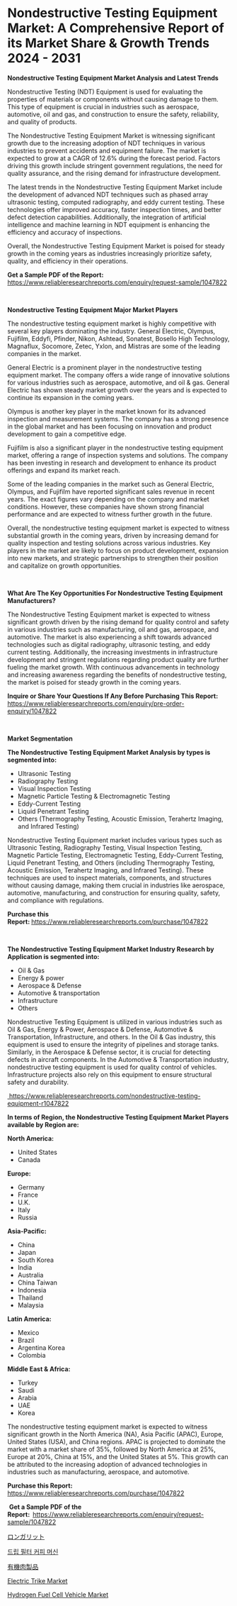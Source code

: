 <p><h1>Nondestructive Testing Equipment Market: A Comprehensive Report of its Market Share & Growth Trends 2024 - 2031</h1></p><p><strong>Nondestructive Testing Equipment Market Analysis and Latest Trends</strong></p>
<p><p>Nondestructive Testing (NDT) Equipment is used for evaluating the properties of materials or components without causing damage to them. This type of equipment is crucial in industries such as aerospace, automotive, oil and gas, and construction to ensure the safety, reliability, and quality of products.</p><p>The Nondestructive Testing Equipment Market is witnessing significant growth due to the increasing adoption of NDT techniques in various industries to prevent accidents and equipment failure. The market is expected to grow at a CAGR of 12.6% during the forecast period. Factors driving this growth include stringent government regulations, the need for quality assurance, and the rising demand for infrastructure development.</p><p>The latest trends in the Nondestructive Testing Equipment Market include the development of advanced NDT techniques such as phased array ultrasonic testing, computed radiography, and eddy current testing. These technologies offer improved accuracy, faster inspection times, and better defect detection capabilities. Additionally, the integration of artificial intelligence and machine learning in NDT equipment is enhancing the efficiency and accuracy of inspections.</p><p>Overall, the Nondestructive Testing Equipment Market is poised for steady growth in the coming years as industries increasingly prioritize safety, quality, and efficiency in their operations.</p></p>
<p><strong>Get a Sample PDF of the Report:&nbsp;</strong> <a href="https://www.reliableresearchreports.com/enquiry/request-sample/1047822">https://www.reliableresearchreports.com/enquiry/request-sample/1047822</a></p>
<p>&nbsp;</p>
<p><strong>Nondestructive Testing Equipment Major Market Players</strong></p>
<p><p>The nondestructive testing equipment market is highly competitive with several key players dominating the industry. General Electric, Olympus, Fujifilm, Eddyfi, Pfinder, Nikon, Ashtead, Sonatest, Bosello High Technology, Magnaflux, Socomore, Zetec, Yxlon, and Mistras are some of the leading companies in the market.</p><p>General Electric is a prominent player in the nondestructive testing equipment market. The company offers a wide range of innovative solutions for various industries such as aerospace, automotive, and oil & gas. General Electric has shown steady market growth over the years and is expected to continue its expansion in the coming years.</p><p>Olympus is another key player in the market known for its advanced inspection and measurement systems. The company has a strong presence in the global market and has been focusing on innovation and product development to gain a competitive edge.</p><p>Fujifilm is also a significant player in the nondestructive testing equipment market, offering a range of inspection systems and solutions. The company has been investing in research and development to enhance its product offerings and expand its market reach.</p><p>Some of the leading companies in the market such as General Electric, Olympus, and Fujifilm have reported significant sales revenue in recent years. The exact figures vary depending on the company and market conditions. However, these companies have shown strong financial performance and are expected to witness further growth in the future.</p><p>Overall, the nondestructive testing equipment market is expected to witness substantial growth in the coming years, driven by increasing demand for quality inspection and testing solutions across various industries. Key players in the market are likely to focus on product development, expansion into new markets, and strategic partnerships to strengthen their position and capitalize on growth opportunities.</p></p>
<p>&nbsp;</p>
<p><strong>What Are The Key Opportunities For Nondestructive Testing Equipment Manufacturers?</strong></p>
<p><p>The Nondestructive Testing Equipment market is expected to witness significant growth driven by the rising demand for quality control and safety in various industries such as manufacturing, oil and gas, aerospace, and automotive. The market is also experiencing a shift towards advanced technologies such as digital radiography, ultrasonic testing, and eddy current testing. Additionally, the increasing investments in infrastructure development and stringent regulations regarding product quality are further fueling the market growth. With continuous advancements in technology and increasing awareness regarding the benefits of nondestructive testing, the market is poised for steady growth in the coming years.</p></p>
<p><strong>Inquire or Share Your Questions If Any Before Purchasing This Report:</strong> <a href="https://www.reliableresearchreports.com/enquiry/pre-order-enquiry/1047822">https://www.reliableresearchreports.com/enquiry/pre-order-enquiry/1047822</a></p>
<p>&nbsp;</p>
<p><strong>Market Segmentation</strong></p>
<p><strong>The Nondestructive Testing Equipment Market Analysis by types is segmented into:</strong></p>
<p><ul><li>Ultrasonic Testing</li><li>Radiography Testing</li><li>Visual Inspection Testing</li><li>Magnetic Particle Testing & Electromagnetic Testing</li><li>Eddy-Current Testing</li><li>Liquid Penetrant Testing</li><li>Others (Thermography Testing, Acoustic Emission, Terahertz Imaging, and Infrared Testing)</li></ul></p>
<p><p>Nondestructive Testing Equipment market includes various types such as Ultrasonic Testing, Radiography Testing, Visual Inspection Testing, Magnetic Particle Testing, Electromagnetic Testing, Eddy-Current Testing, Liquid Penetrant Testing, and Others (including Thermography Testing, Acoustic Emission, Terahertz Imaging, and Infrared Testing). These techniques are used to inspect materials, components, and structures without causing damage, making them crucial in industries like aerospace, automotive, manufacturing, and construction for ensuring quality, safety, and compliance with regulations.</p></p>
<p><strong>Purchase this Report:&nbsp;</strong><a href="https://www.reliableresearchreports.com/purchase/1047822">https://www.reliableresearchreports.com/purchase/1047822</a></p>
<p>&nbsp;</p>
<p><strong>The Nondestructive Testing Equipment Market Industry Research by Application is segmented into:</strong></p>
<p><ul><li>Oil & Gas</li><li>Energy & power</li><li>Aerospace & Defense</li><li>Automotive & transportation</li><li>Infrastructure</li><li>Others</li></ul></p>
<p><p>Nondestructive Testing Equipment is utilized in various industries such as Oil & Gas, Energy & Power, Aerospace & Defense, Automotive & Transportation, Infrastructure, and others. In the Oil & Gas industry, this equipment is used to ensure the integrity of pipelines and storage tanks. Similarly, in the Aerospace & Defense sector, it is crucial for detecting defects in aircraft components. In the Automotive & Transportation industry, nondestructive testing equipment is used for quality control of vehicles. Infrastructure projects also rely on this equipment to ensure structural safety and durability.</p></p>
<p><a href="https://www.reliableresearchreports.com/nondestructive-testing-equipment-r1047822">&nbsp;https://www.reliableresearchreports.com/nondestructive-testing-equipment-r1047822</a></p>
<p><strong>In terms of Region, the Nondestructive Testing Equipment Market Players available by Region are:</strong></p>
<p>
    <p> <strong> North America: </strong>
        <ul>
            <li>United States</li>
            <li>Canada</li>
        </ul>
        </p> 
    <p> <strong> Europe: </strong>
        <ul>
            <li>Germany</li>
            <li>France</li>
            <li>U.K.</li>
            <li>Italy</li>
            <li>Russia</li>
        </ul>
        </p> 
    <p> <strong> Asia-Pacific: </strong>
        <ul>
            <li>China</li>
            <li>Japan</li>
            <li>South Korea</li>
            <li>India</li>
            <li>Australia</li>
            <li>China Taiwan</li>
            <li>Indonesia</li>
            <li>Thailand</li>
            <li>Malaysia</li>
        </ul>
        </p> 
    <p> <strong> Latin America: </strong>
        <ul>
            <li>Mexico</li>
            <li>Brazil</li>
            <li>Argentina Korea</li>
            <li>Colombia</li>
        </ul>
        </p> 
    <p> <strong> Middle East & Africa: </strong>
        <ul>
            <li>Turkey</li>
            <li>Saudi</li>
            <li>Arabia</li>
            <li>UAE</li>
            <li>Korea</li>
        </ul>
    </p>
    </p>
<p><p>The nondestructive testing equipment market is expected to witness significant growth in the North America (NA), Asia Pacific (APAC), Europe, United States (USA), and China regions. APAC is projected to dominate the market with a market share of 35%, followed by North America at 25%, Europe at 20%, China at 15%, and the United States at 5%. This growth can be attributed to the increasing adoption of advanced technologies in industries such as manufacturing, aerospace, and automotive.</p></p>
<p><strong>Purchase this Report: </strong><a href="https://www.reliableresearchreports.com/purchase/1047822">https://www.reliableresearchreports.com/purchase/1047822</a></p>
<p>&nbsp;<strong>Get a Sample PDF of the Report:&nbsp;&nbsp;</strong><a href="https://www.reliableresearchreports.com/enquiry/request-sample/1047822">https://www.reliableresearchreports.com/enquiry/request-sample/1047822</a></p>
<p><strong></strong></p>
<p><p><a href="https://medium.com/@brayanborer2023/rongalit%E5%B8%82%E5%A0%B4%E8%A6%8F%E6%A8%A1%E3%81%AF-%E3%82%B0%E3%83%AD%E3%83%BC%E3%83%90%E3%83%AB%E7%94%A3%E6%A5%AD%E3%81%A7%E6%9C%80%E9%81%A9%E3%81%AA%E3%83%9E%E3%83%BC%E3%82%B1%E3%83%86%E3%82%A3%E3%83%B3%E3%82%B0%E3%83%81%E3%83%A3%E3%83%B3%E3%83%8D%E3%83%AB%E3%82%92%E7%A4%BA%E3%81%97%E3%81%BE%E3%81%99-14f8c484c83b">ロンガリット</a></p><p><a href="https://medium.com/@tammyholmes1955/%EB%93%9C%EB%A6%BD-%ED%95%84%ED%84%B0-%EC%BB%A4%ED%94%BC-%EB%A8%B8%EC%8B%A0-%EC%8B%9C%EC%9E%A5-%EA%B7%9C%EB%AA%A8%EB%8A%94-%EA%B8%80%EB%A1%9C%EB%B2%8C-%EC%82%B0%EC%97%85%EC%97%90%EC%84%9C-%EC%B5%9C%EA%B3%A0%EC%9D%98-%EB%A7%88%EC%BC%80%ED%8C%85-%EC%B1%84%EB%84%90%EC%9D%84-%EB%93%9C%EB%9F%AC%EB%83%85%EB%8B%88%EB%8B%A4-3c23ad64420c">드립 필터 커피 머신</a></p><p><a href="https://medium.com/@brayanborer2023/%E6%9C%89%E6%A9%9F%E8%82%89%E8%A3%BD%E5%93%81%E5%B8%82%E5%A0%B4-%E7%A8%AE%E9%A1%9E-%E3%82%A2%E3%83%97%E3%83%AA%E3%82%B1%E3%83%BC%E3%82%B7%E3%83%A7%E3%83%B3-%E3%81%8A%E3%82%88%E3%81%B3%E5%9C%B0%E7%90%86%E3%81%AB%E3%82%88%E3%82%8B%E5%8C%85%E6%8B%AC%E7%9A%84%E8%A9%95%E4%BE%A1-01eed6a6c259">有機肉製品</a></p><p><a href="https://www.linkedin.com/pulse/electric-trike-market-furnish-information-size-share-dynamics-pncke?trackingId=glXZ19datouBSorZe0PydA%3D%3D">Electric Trike Market</a></p><p><a href="https://www.linkedin.com/pulse/hydrogen-fuel-cell-vehicle-market-furnish-information-size-ctsbe?trackingId=wlkWdiPDmhBNjopIYmu%2FvQ%3D%3D">Hydrogen Fuel Cell Vehicle Market</a></p></p>